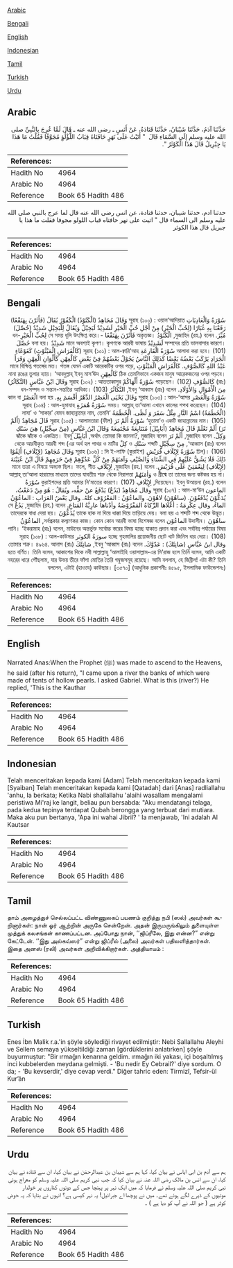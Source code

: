 [Arabic](#arabic)

[Bengali](#bengali)

[English](#english)

[Indonesian](#indonesian)

[Tamil](#tamil)

[Turkish](#turkish)

[Urdu](#urdu)

## Arabic


<div dir="rtl" lang="ar" style={{fontSize:'larger',backgroundColor:'#f8f9fa',padding:20}}>
حَدَّثَنَا آدَمُ، حَدَّثَنَا شَيْبَانُ، حَدَّثَنَا قَتَادَةُ، عَنْ أَنَسٍ ـ رضى الله عنه ـ قَالَ لَمَّا عُرِجَ بِالنَّبِيِّ صلى الله عليه وسلم إِلَى السَّمَاءِ قَالَ ‏ "‏ أَتَيْتُ عَلَى نَهَرٍ حَافَتَاهُ قِبَابُ اللُّؤْلُؤِ مُجَوَّفًا فَقُلْتُ مَا هَذَا يَا جِبْرِيلُ قَالَ هَذَا الْكَوْثَرُ ‏"‏‏.‏
</div>
<div style={{backgroundColor:'#f8f9fa',padding:20, marginBottom: 10}}><table> <thead> <tr> <th>References:</th> <th></th> </tr> </thead> <tbody><tr><td>Hadith No</td><td>4964</td></tr><tr><td>Arabic No</td><td>4964</td></tr><tr><td>Reference</td><td>Book 65 Hadith 486</td></tr></tbody></table></div>


<div dir="rtl" lang="ar" style={{fontSize:'larger',backgroundColor:'#f8f9fa',padding:20}}>
حدثنا ادم، حدثنا شيبان، حدثنا قتادة، عن انس رضى الله عنه قال لما عرج بالنبي صلى الله عليه وسلم الى السماء قال " اتيت على نهر حافتاه قباب اللولو مجوفا فقلت ما هذا يا جبريل قال هذا الكوثر
</div>
<div style={{backgroundColor:'#f8f9fa',padding:20, marginBottom: 10}}><table> <thead> <tr> <th>References:</th> <th></th> </tr> </thead> <tbody><tr><td>Hadith No</td><td>4964</td></tr><tr><td>Arabic No</td><td>4964</td></tr><tr><td>Reference</td><td>Book 65 Hadith 486</td></tr></tbody></table></div>

## Bengali


<div dir="rtl" lang="bn" style={{fontSize:'larger',backgroundColor:'#f8f9fa',padding:20}}>
سُوْرَةُ وَالْعَادِيَاتِ সূরাহ (১০০) : ওয়াল‘আদিয়াত وَقَالَ مُجَاهِدٌ (الْكَنُوْدُ) الْكَفُوْرُ يُقَالُ (فَأَثَرْنَ بِهٰنَقْعًا) رَفَعْنَا بِهِ غُبَارًا (لِحُبِّ الْخَيْرِ) مِنْ أَجْلِ حُبِّ الْخَيْرِ لَشَدِيْدٌ لَبَخِيْلٌ وَيُقَالُ لِلْبَخِيْلِ شَدِيْدٌ (حُصِّلَ) مُيِّزَ. মুজাহিদ (রহ.) বলেন, الْكَنُوْدُ অকৃতজ্ঞ। فَأَثَرْنَ بِهٰنَقْعًا -সে সময় ধূলি উৎক্ষিপ্ত করে। لِحُبِّ الْخَيْرِধন-সম্পদের প্রতি ভালবাসার কারণে। لَشَدِيْدٌ মানে অবশ্যই কৃপণ। কৃপণকে আরবী ভাষায় شَدِيْدٌ বলা হয়। حُصِّلَ আলাদা করা হবে। (101) سُوْرَةُ الْقَارِعَةِ সূরাহ (১০১) : আল-ক্বারি‘আহ (كَالْفَرَاشِ الْمَبْثُوْثِ) كَغَوْغَاءِ الْجَرَادِ يَرْكَبُ بَعْضُهُ بَعْضًا كَذَلِكَ النَّاسُ يَجُوْلُ بَعْضُهُمْ فِيْ بَعْضٍ كَالْعِهْنِ كَأَلْوَانِ الْعِهْنِ وَقَرَأَ عَبْدُ اللهِ كَالصُّوْفِ. كَالْفَرَاشِ الْمَبْثُوْثِ মানে বিক্ষিপ্ত পতঙ্গের মত। পতঙ্গ যেমন একটি আরেকটির ওপর পড়ে, ঠিক তেমনিভাবে একজন মানুষ আরেকজনের ওপর পড়বে। كَالْعِهْنِ নানা রঙের তুলার ন্যায়। ‘আবদুল্লাহ্ ইবনু মাস‘ঊদ (রাঃ) كَالصُّوْفِ পড়েছেন। (102) سُوْرَةُ أَلْهَاكُمْ সূরাহ (১০২) : আততাকাসুর وَقَالَ ابْنُ عَبَّاسٍ (التَّكَاثُرُ) مِنَ الْأَمْوَالِ وَالأَوْلَادِ. ইবনু ‘আব্বাস (রাঃ) বলেন, التَّكَاثُرُ ধন-সম্পদ ও সন্তান-সন্ততির আধিক্য। (103) سُوْرَةُ وَالْعَصْرِ সূরাহ (১০৩) : আল-‘আসর وَقَالَ يَحْيَى الْعَصْرُ الدَّهْرُ أَقْسَمَ بِهِ. বলা হয় الْعَصْرُ কাল বা সময়। আল্লাহ্ তা‘আলা এখানে কালের শপথ করেছেন। (104) سُوْرَةُ هُمَزَةٍ সূরাহ (১০৪) : আল-হুমাযাহ (الْحُطَمَةُ) اسْمُ النَّارِ مِثْلُ سَقَرَ وَ لَظَى. الْحُطَمَةُ ‘লাযা’ ও ‘সাকার’ যেমন জাহান্নামের নাম, তেমনি ‘হুতামা’ও একটি জাহান্নামের নাম। (105) سُوْرَةُ أَلَمْ تَرَ সূরাহ (১০৫) : আলামতারা (ফীল) قَالَ مُجَاهِدٌ (أَلَمْ تَرَ) أَلَمْ تَعْلَمْ قَالَ مُجَاهِدٌ (أَبَابِيْلَ) مُتَتَابِعَةً مُجْتَمِعَةً وَقَالَ ابْنُ عَبَّاسٍ (مِنْ سِجِّيْلٍ) هِيَ سَنْكِ وَكِلْ. মুজাহিদ বলেন, أَلَمْ تَرَ অর্থাৎ তোমরা কি জাননা?, মুজাহিদ বলেন, أَبَابِيْلَ ঝাঁকে ঝাঁকে ও একত্রিত। ইবনু ‘আব্বাস (রাঃ) বলেন, مِنْ سِجِّيْلٍ শব্দটি سَنْكِ ও كِلْ থেকে আরবীকৃত আরবী শব্দ (এর অর্থ হল পাথর ও মাটির ঢিল)। (106) سُوْرَةُ لِإِيْلَافِ قُرَيْشٍ সূরাহ (১০৬) : লি ই-লাফি (কুরাইশ) وَقَالَ مُجَاهِدٌ (لِإِيْلَافِ) أَلِفُوْا ذَلِكَ فَلَا يَشُقُّ عَلَيْهِمْ فِي الشِّتَاءِ وَالصَّيْفِ وَآمَنَهُمْ مِنْ كُلِّ عَدُوِّهِمْ فِيْ حَرَمِهِمْ قَالَ ابْنُ عُيَيْنَةَ (لِإِيْلَافِ) لِنِعْمَتِيْ عَلَى قُرَيْشٍ. মুজাহিদ (রহ.) বলেন, لِإِيْلَافِ মানে তারা এ বিষয়ে অভ্যস্ত ছিল। ফলে, শীত ও গ্রীষ্মে তা তাদের জন্য কষ্টকর হয় না। وَاٰمَنَهُمْ আল্লাহ্ তা‘আলা হারামের মাধ্যমে তাদের যাবতীয় শত্রু থেকে নিরাপত্তা দিয়েছেন। ইবনু উআয়না (রহ.) বলেন, لِإِيْلَافِ কুরাইশদের প্রতি আমার নি‘মাতের কারণে। (107) سُوْرَةُ الماعون সূরাহ (১০৭) : আল-মা‘উন وقال مُجَاهِدٌ (يَدُعٌ) يَدْفَعُ عنْ حقٍّه، ويُقالُ : هُوَ مِنْ دَعَعْتُ، يُدَعُّوْنَ يُدْفَعُوْنَ. (ساهُوْنَ) لاهُوْنَ. والماعُوْنُ : المَعْرُوْف كلهُ. وقال بَعْضُ العَرَابِ : الماعُوْنُ الماءُ، وقال عِكْرِمَةُ : أعْلَاها الزّّكاةُ المَفْرُوْضَةُ وأدْناها عارِيَّةُ المَتاعِ. মুজাহিদ (রহ.) বলেন, يَدُعٌ সে তাকে হাক না দিয়ে ধাক্কা দিয়ে তাড়িয়ে দেয়। বলা হয় এ শব্দটি শব্দ থেকে উদ্ভূত। يُدَعُّوْنَ তাদেরকে বাধা দেয়া হয়। ساهُوْنَ উদাসীন। الماعُوْن সর্বপ্রকার কল্যাণকর কাজ। কোন কোন আরবী ভাষা বিশেষজ্ঞ বলেন, الماعُوْنُ পানি। ‘ইকরামাহ (রাঃ) বলেন, মাউনের অন্তর্ভুক্ত সর্বোচ্চ স্তরের বিষয় হচ্ছে যাকাত প্রদান করা এবং সর্বনিম্ন পর্যায়ের বিষয় হচ্ছে গৃহস্তালির প্রয়োজনীয় ছোট খাট জিনিস ধার দেয়া। (108) سورَةُ الكوثر সূরাহ (১০৮) : আল-কাউসার وقال ابنُ عَبَّاسٍ (شانِئَكَ) : عَدّوَّكَ. ইবনু ‘আব্বাস (রাঃ) বলেন, شانِئَكَ তোমার শত্রু। ৪৯৬৪. আনাস (রাঃ) হতে বর্ণিত। তিনি বলেন, আকাশের দিকে নবী সাল্লাল্লাহু ‘আলাইহি ওয়াসাল্লাম-এর মি‘রাজ হলে তিনি বলেন, আমি একটি নহরের ধারে পৌঁছলাম, যার উভয় তীরে ফাঁপা মোতির তৈরি গম্বুজসমূহ রয়েছে। আমি বললাম, হে জিব্রীল! এটা কী? তিনি বললেন, এটাই (হাওযে) কাউছার। [৩৫৭০] (আধুনিক প্রকাশনীঃ ৪৫৯৫, ইসলামিক ফাউন্ডেশনঃ)
</div>
<div style={{backgroundColor:'#f8f9fa',padding:20, marginBottom: 10}}><table> <thead> <tr> <th>References:</th> <th></th> </tr> </thead> <tbody><tr><td>Hadith No</td><td>4964</td></tr><tr><td>Arabic No</td><td>4964</td></tr><tr><td>Reference</td><td>Book 65 Hadith 486</td></tr></tbody></table></div>

## English


<div dir="ltr" lang="en" style={{fontSize:'larger',backgroundColor:'#f8f9fa',padding:20}}>
Narrated Anas:When the Prophet (ﷺ) was made to ascend to the Heavens, he said (after his return), "I came upon a river the banks of which were made of tents of hollow pearls. I asked Gabriel. What is this (river?) He replied, 'This is the Kauthar
</div>
<div style={{backgroundColor:'#f8f9fa',padding:20, marginBottom: 10}}><table> <thead> <tr> <th>References:</th> <th></th> </tr> </thead> <tbody><tr><td>Hadith No</td><td>4964</td></tr><tr><td>Arabic No</td><td>4964</td></tr><tr><td>Reference</td><td>Book 65 Hadith 486</td></tr></tbody></table></div>

## Indonesian


<div dir="ltr" lang="id" style={{fontSize:'larger',backgroundColor:'#f8f9fa',padding:20}}>
Telah menceritakan kepada kami [Adam] Telah menceritakan kepada kami [Syaiban] Telah menceritakan kepada kami [Qatadah] dari [Anas] radliallahu 'anhu, Ia berkata; Ketika Nabi shallallahu 'alaihi wasallam mengalami peristiwa Mi'raj ke langit, beliau pun bersabda: "Aku mendatangi telaga, pada kedua tepinya terdapat Qubah berongga yang terbuat dari mutiara. Maka aku pun bertanya, 'Apa ini wahai Jibril? ' Ia menjawab, 'Ini adalah Al Kautsar
</div>
<div style={{backgroundColor:'#f8f9fa',padding:20, marginBottom: 10}}><table> <thead> <tr> <th>References:</th> <th></th> </tr> </thead> <tbody><tr><td>Hadith No</td><td>4964</td></tr><tr><td>Arabic No</td><td>4964</td></tr><tr><td>Reference</td><td>Book 65 Hadith 486</td></tr></tbody></table></div>

## Tamil


<div dir="ltr" lang="ta" style={{fontSize:'larger',backgroundColor:'#f8f9fa',padding:20}}>
தாம் அழைத்துச் செல்லப்பட்ட விண்ணுலகப் பயணம் குறித்து நபி (ஸல்) அவர்கள் கூறினார்கள்: நான் ஓர் ஆற்றின் அருகே சென்றேன். அதன் இருமருங்கிலும் துளையுள்ள முத்துக் கலசங்கள் காணப்பட்டன. அப்போது நான், ‘‘ஜிப்ரீலே, இது என்ன?” என்று கேட்டேன். ‘‘இது அல்கவ்ஸர்” என்று ஜிப்ரீல் (அலை) அவர்கள் பதிலளித்தார்கள். இதை அனஸ் (ரலி) அவர்கள் அறிவிக்கிறார்கள். அத்தியாயம் :
</div>
<div style={{backgroundColor:'#f8f9fa',padding:20, marginBottom: 10}}><table> <thead> <tr> <th>References:</th> <th></th> </tr> </thead> <tbody><tr><td>Hadith No</td><td>4964</td></tr><tr><td>Arabic No</td><td>4964</td></tr><tr><td>Reference</td><td>Book 65 Hadith 486</td></tr></tbody></table></div>

## Turkish


<div dir="ltr" lang="tr" style={{fontSize:'larger',backgroundColor:'#f8f9fa',padding:20}}>
Enes İbn Malik r.a.'in şöyle söylediği rivayet edilmiştir: Nebi Sallallahu Aleyhi ve Sellem semaya yükseltildiği zaman [gördüklerini anlatırken] şöyle buyurmuştur: "Bir ırmağın kenarına geldim. ırmağın iki yakası, içi boşaltılmış inci kubbelerden meydana gelmişti. - 'Bu nedir Ey Cebrail?' diye sordum. O da; - 'Bu kevserdir,' diye cevap verdi." Diğer tahric eden: Tirmizî, Tefsir-ül Kur’ân
</div>
<div style={{backgroundColor:'#f8f9fa',padding:20, marginBottom: 10}}><table> <thead> <tr> <th>References:</th> <th></th> </tr> </thead> <tbody><tr><td>Hadith No</td><td>4964</td></tr><tr><td>Arabic No</td><td>4964</td></tr><tr><td>Reference</td><td>Book 65 Hadith 486</td></tr></tbody></table></div>

## Urdu


<div dir="rtl" lang="ur" style={{fontSize:'larger',backgroundColor:'#f8f9fa',padding:20}}>
ہم سے آدم بن ابی ایاس نے بیان کیا، کہا ہم سے شیبان بن عبدالرحمٰن نے بیان کیا، ان سے قتادہ نے بیان کیا، ان سے انس بن مالک رضی اللہ عنہ نے بیان کیا کہ جب نبی کریم صلی اللہ علیہ وسلم کو معراج ہوئی نبی کریم صلی اللہ علیہ وسلم نے فرمایا کہ میں ایک نہر پر پہنچا جس کے دونوں کناروں پر خولدار موتیوں کے ڈیرے لگے ہوئے تھے۔ میں نے پوچھا اے جبرائیل! یہ نہر کیسی ہے؟ انہوں نے بتایا کہ یہ حوض کوثر ہے ( جو اللہ نے آپ کو دیا ہے ) ۔
</div>
<div style={{backgroundColor:'#f8f9fa',padding:20, marginBottom: 10}}><table> <thead> <tr> <th>References:</th> <th></th> </tr> </thead> <tbody><tr><td>Hadith No</td><td>4964</td></tr><tr><td>Arabic No</td><td>4964</td></tr><tr><td>Reference</td><td>Book 65 Hadith 486</td></tr></tbody></table></div>